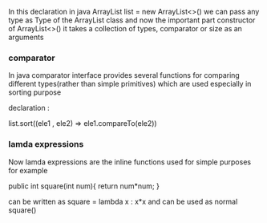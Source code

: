 In this declaration in java
ArrayList<T> list = new ArrayList<>()
we can pass any type as Type of the ArrayList class and now the important part constructor of ArrayList<>() it takes a collection of types, 
comparator or size as an arguments
  
### comparator
  
 In java comparator interface provides several functions for comparing different types(rather than simple primitives) which are used especially in sorting purpose
 
  declaration :
  
list.sort((ele1 , ele2) => ele1.compareTo(ele2))
  
### lamda expressions
  
  Now lamda expressions are the inline functions used for simple purposes for example
  
  public int square(int num){
     return num*num;
  }
  
  can be written as square = lambda x : x*x and can be used as normal square()
  
